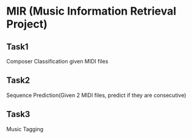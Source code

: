 # MIR (Music Information Retrieval Project)

## Task1
Composer Classification given MIDI files

## Task2
Sequence Prediction(Given 2 MIDI files, predict if they are consecutive)

## Task3
Music Tagging
